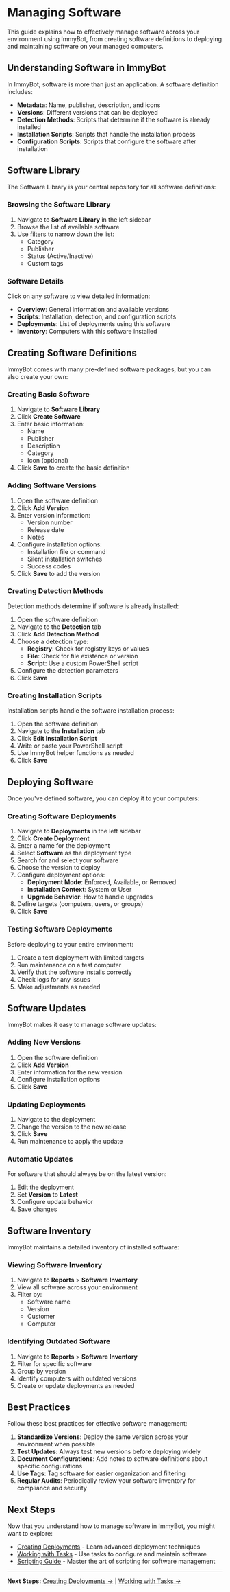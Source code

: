 # Managing Software

This guide explains how to effectively manage software across your environment using ImmyBot, from creating software definitions to deploying and maintaining software on your managed computers.

## Understanding Software in ImmyBot

In ImmyBot, software is more than just an application. A software definition includes:

- **Metadata**: Name, publisher, description, and icons
- **Versions**: Different versions that can be deployed
- **Detection Methods**: Scripts that determine if the software is already installed
- **Installation Scripts**: Scripts that handle the installation process
- **Configuration Scripts**: Scripts that configure the software after installation

## Software Library

The Software Library is your central repository for all software definitions:

### Browsing the Software Library

1. Navigate to **Software Library** in the left sidebar
2. Browse the list of available software
3. Use filters to narrow down the list:
   - Category
   - Publisher
   - Status (Active/Inactive)
   - Custom tags

### Software Details

Click on any software to view detailed information:

- **Overview**: General information and available versions
- **Scripts**: Installation, detection, and configuration scripts
- **Deployments**: List of deployments using this software
- **Inventory**: Computers with this software installed

## Creating Software Definitions

ImmyBot comes with many pre-defined software packages, but you can also create your own:

### Creating Basic Software

1. Navigate to **Software Library**
2. Click **Create Software**
3. Enter basic information:
   - Name
   - Publisher
   - Description
   - Category
   - Icon (optional)
4. Click **Save** to create the basic definition

### Adding Software Versions

1. Open the software definition
2. Click **Add Version**
3. Enter version information:
   - Version number
   - Release date
   - Notes
4. Configure installation options:
   - Installation file or command
   - Silent installation switches
   - Success codes
5. Click **Save** to add the version

### Creating Detection Methods

Detection methods determine if software is already installed:

1. Open the software definition
2. Navigate to the **Detection** tab
3. Click **Add Detection Method**
4. Choose a detection type:
   - **Registry**: Check for registry keys or values
   - **File**: Check for file existence or version
   - **Script**: Use a custom PowerShell script
5. Configure the detection parameters
6. Click **Save**

### Creating Installation Scripts

Installation scripts handle the software installation process:

1. Open the software definition
2. Navigate to the **Installation** tab
3. Click **Edit Installation Script**
4. Write or paste your PowerShell script
5. Use ImmyBot helper functions as needed
6. Click **Save**

## Deploying Software

Once you've defined software, you can deploy it to your computers:

### Creating Software Deployments

1. Navigate to **Deployments** in the left sidebar
2. Click **Create Deployment**
3. Enter a name for the deployment
4. Select **Software** as the deployment type
5. Search for and select your software
6. Choose the version to deploy
7. Configure deployment options:
   - **Deployment Mode**: Enforced, Available, or Removed
   - **Installation Context**: System or User
   - **Upgrade Behavior**: How to handle upgrades
8. Define targets (computers, users, or groups)
9. Click **Save**

### Testing Software Deployments

Before deploying to your entire environment:

1. Create a test deployment with limited targets
2. Run maintenance on a test computer
3. Verify that the software installs correctly
4. Check logs for any issues
5. Make adjustments as needed

## Software Updates

ImmyBot makes it easy to manage software updates:

### Adding New Versions

1. Open the software definition
2. Click **Add Version**
3. Enter information for the new version
4. Configure installation options
5. Click **Save**

### Updating Deployments

1. Navigate to the deployment
2. Change the version to the new release
3. Click **Save**
4. Run maintenance to apply the update

### Automatic Updates

For software that should always be on the latest version:

1. Edit the deployment
2. Set **Version** to **Latest**
3. Configure update behavior
4. Save changes

## Software Inventory

ImmyBot maintains a detailed inventory of installed software:

### Viewing Software Inventory

1. Navigate to **Reports** > **Software Inventory**
2. View all software across your environment
3. Filter by:
   - Software name
   - Version
   - Customer
   - Computer

### Identifying Outdated Software

1. Navigate to **Reports** > **Software Inventory**
2. Filter for specific software
3. Group by version
4. Identify computers with outdated versions
5. Create or update deployments as needed

## Best Practices

Follow these best practices for effective software management:

1. **Standardize Versions**: Deploy the same version across your environment when possible
2. **Test Updates**: Always test new versions before deploying widely
3. **Document Configurations**: Add notes to software definitions about specific configurations
4. **Use Tags**: Tag software for easier organization and filtering
5. **Regular Audits**: Periodically review your software inventory for compliance and security

## Next Steps

Now that you understand how to manage software in ImmyBot, you might want to explore:

- [Creating Deployments](./creating-deployments.md) - Learn advanced deployment techniques
- [Working with Tasks](./working-with-tasks.md) - Use tasks to configure and maintain software
- [Scripting Guide](./scripts.md) - Master the art of scripting for software management

---

**Next Steps:** [Creating Deployments →](./creating-deployments.md) | [Working with Tasks →](./working-with-tasks.md)
